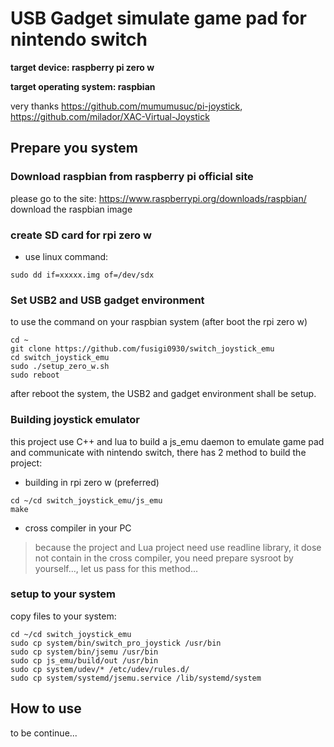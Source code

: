 # USB Gadget simulate game pad for nintendo switch
**target device: raspberry pi zero w**

**target operating system: raspbian**

very thanks https://github.com/mumumusuc/pi-joystick, https://github.com/milador/XAC-Virtual-Joystick

## Prepare you system
### Download raspbian from raspberry pi official site
please go to the site: https://www.raspberrypi.org/downloads/raspbian/ download the raspbian image

### create SD card for rpi zero w
* use linux command:
```shell
sudo dd if=xxxxx.img of=/dev/sdx
```

### Set USB2 and USB gadget environment
to use the command on your raspbian system (after boot the rpi zero w)
```shell
cd ~
git clone https://github.com/fusigi0930/switch_joystick_emu
cd switch_joystick_emu
sudo ./setup_zero_w.sh
sudo reboot
```

after reboot the system, the USB2 and gadget environment shall be setup.

### Building joystick emulator
this project use C++ and lua to build a js_emu daemon to emulate game pad and communicate with nintendo switch, there has 2 method to build the project:
* building in rpi zero w (preferred)
```shell
cd ~/cd switch_joystick_emu/js_emu
make
```

* cross compiler in your PC
> because the project and Lua project need use readline library, it dose not contain in the cross compiler, you need prepare sysroot by yourself..., let us pass for this method...

### setup to your system
copy files to your system:
```shell
cd ~/cd switch_joystick_emu
sudo cp system/bin/switch_pro_joystick /usr/bin
sudo cp system/bin/jsemu /usr/bin
sudo cp js_emu/build/out /usr/bin
sudo cp system/udev/* /etc/udev/rules.d/
sudo cp system/systemd/jsemu.service /lib/systemd/system
```

## How to use
to be continue...
